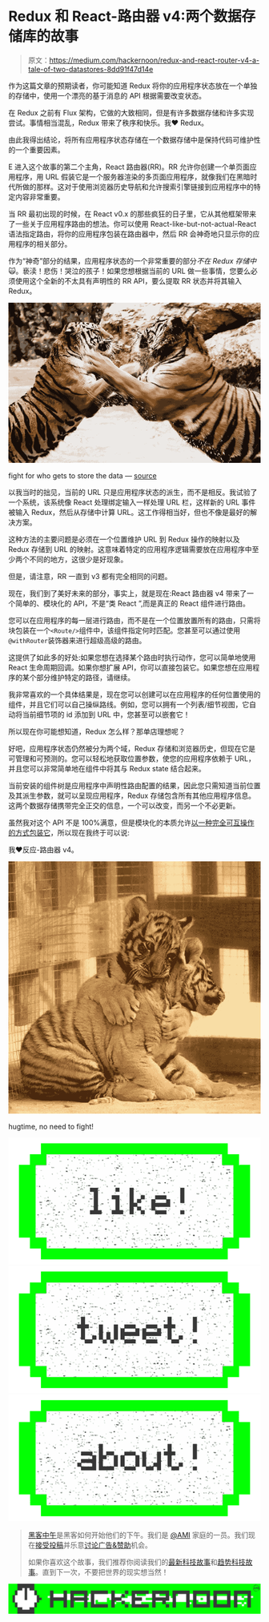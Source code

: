 # Redux 和 React-路由器 v4:两个数据存储库的故事

> 原文：<https://medium.com/hackernoon/redux-and-react-router-v4-a-tale-of-two-datastores-8dd91f47d14e>

作为这篇文章的预期读者，你可能知道 Redux 将你的应用程序状态放在一个单独的存储中，使用一个漂亮的基于消息的 API 根据需要改变状态。

在 Redux 之前有 Flux 架构，它做的大致相同，但是有许多数据存储和许多实现尝试。事情相当混乱，Redux 带来了秩序和快乐。我❤️ Redux。

由此我得出结论，将所有应用程序状态存储在一个数据存储中是保持代码可维护性的一个重要因素。

E 进入这个故事的第二个主角，React 路由器(RR)。RR 允许你创建一个单页面应用程序，用 URL 假装它是一个服务器渲染的多页面应用程序，就像我们在黑暗时代所做的那样。这对于使用浏览器历史导航和允许搜索引擎链接到应用程序中的特定内容非常重要。

当 RR 最初出现的时候，在 React v0.x 的那些疯狂的日子里，它从其他框架带来了一些关于应用程序路由的想法。你可以使用 React-like-but-not-actual-React 语法指定路由，将你的应用程序包装在路由器中，然后 RR 会神奇地只显示你的应用程序的相关部分。

作为“神奇”部分的结果，应用程序状态的一个非常重要的部分*不在 Redux 存储中*🙀。亵渎！悲伤！哭泣的孩子！如果您想根据当前的 URL 做一些事情，您要么必须使用这个全新的不太具有声明性的 RR API，要么提取 RR 状态并将其输入 Redux。

![](img/d0e9652d5c8d019386182133733cb404.png)

fight for who gets to store the data — [source](https://www.flickr.com/photos/doug88888/8390613308)

以我当时的拙见，当前的 URL 只是应用程序状态的派生，而不是相反。我试验了一个系统，该系统像 React 处理绑定输入一样处理 URL 栏，这样新的 URL 事件被输入 Redux，然后从存储中计算 URL。这工作得相当好，但也不像是最好的解决方案。

这种方法的主要问题是必须在一个位置维护 URL 到 Redux 操作的映射以及 Redux 存储到 URL 的映射。这意味着特定的应用程序逻辑需要放在应用程序中至少两个不同的地方，这很少是好现象。

但是，请注意，RR 一直到 v3 都有完全相同的问题。

现在，我们到了美好未来的部分，事实上，就是现在:React 路由器 v4 带来了一个简单的、模块化的 API，不是“类 React ”,而是真正的 React 组件进行路由。

您可以在应用程序的每一层进行路由，而不是在一个位置放置所有的路由，只需将块包装在一个`<Route/>`组件中，该组件指定何时匹配。您甚至可以通过使用`@withRouter`装饰器来进行超级高级的路由。

这提供了如此多的好处:如果您想在选择某个路由时执行动作，您可以简单地使用 React 生命周期回调。如果你想扩展 API，你可以直接包装它。如果您想在应用程序的某个部分维护特定的路径，请继续。

我非常喜欢的一个具体结果是，现在您可以创建可以在应用程序的任何位置使用的组件，并且它们可以自己操纵路线。例如，您可以拥有一个列表/细节视图，它自动将当前细节项的 id 添加到 URL 中，您甚至可以嵌套它！

所以现在你可能想知道，Redux 怎么样？那单店理想呢？

好吧，应用程序状态仍然被分为两个域，Redux 存储和浏览器历史，但现在它是可管理和可预测的。您可以轻松地获取位置参数，使您的应用程序依赖于 URL，并且您可以非常简单地在组件中将其与 Redux state 结合起来。

当前安装的组件树是应用程序中声明性路由配置的结果，因此您只需知道当前位置及其派生参数，就可以呈现应用程序，Redux 存储包含所有其他应用程序信息。这两个数据存储携带完全正交的信息，一个可以改变，而另一个不必更新。

虽然我对这个 API 不是 100%满意，但是模块化的本质允许[以一种完全可互操作的方式包装它](https://gist.github.com/wmertens/b581322d5212035ffe7e6b4fd6222647)，所以现在我终于可以说:

我❤️反应-路由器 v4。

![](img/95b6163c4a39fabf31a7be0db1081e1d.png)

hugtime, no need to fight!

[![](img/50ef4044ecd4e250b5d50f368b775d38.png)](http://bit.ly/HackernoonFB)[![](img/979d9a46439d5aebbdcdca574e21dc81.png)](https://goo.gl/k7XYbx)[![](img/2930ba6bd2c12218fdbbf7e02c8746ff.png)](https://goo.gl/4ofytp)

> [黑客中午](http://bit.ly/Hackernoon)是黑客如何开始他们的下午。我们是 [@AMI](http://bit.ly/atAMIatAMI) 家庭的一员。我们现在[接受投稿](http://bit.ly/hackernoonsubmission)并乐意[讨论广告&赞助](mailto:partners@amipublications.com)机会。
> 
> 如果你喜欢这个故事，我们推荐你阅读我们的[最新科技故事](http://bit.ly/hackernoonlatestt)和[趋势科技故事](https://hackernoon.com/trending)。直到下一次，不要把世界的现实想当然！

![](img/be0ca55ba73a573dce11effb2ee80d56.png)